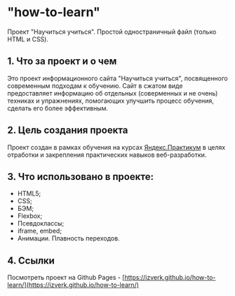 # "how-to-learn"

Проект "Научиться учиться". Простой одностраничный файл (только HTML и CSS).

## 1. Что за проект и о чем

Это проект информационного сайта "Научиться учиться", посвященного современным подходам к обучению. Сайт в сжатом виде предоставляет информацию об отдельных (соверменных и не очень) техниках и упражнениях, помогающих улучшить процесс обучения, сделать его более эффективным.

## 2. Цель создания проекта

Проект создан в рамках обучения на курсах [Яндекс.Практикум](https://practicum.yandex.ru/) в целях отработки и закрепления практических навыков веб-разработки.

## 3. Что использовано в проекте:

- HTML5;
- CSS;
- БЭМ;
- Flexbox;
- Псевдоклассы;
- iframe, embed;
- Анимации. Плавность переходов.

## 4. Ссылки

Посмотреть проект на Github Pages - [https://izverk.github.io/how-to-learn/](https://izverk.github.io/how-to-learn/)
